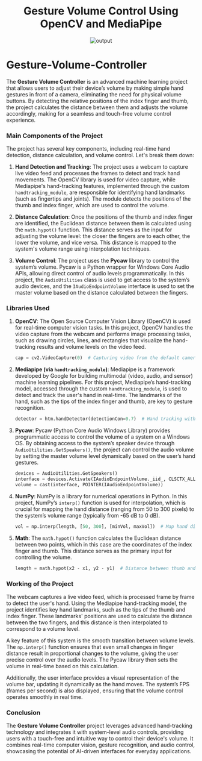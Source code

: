 

<div align="center">
  <h1>Gesture Volume Control Using OpenCV and MediaPipe</h1>
  <img alt="output" src="C:\Users\Pragati\Videos\Captures\Img 2024-10-16 20-20-36.mp4" />
 </div>

# Gesture-Volume-Controller
The **Gesture Volume Controller** is an advanced machine learning project that allows users to adjust their device’s volume by making simple hand gestures in front of a camera, eliminating the need for physical volume buttons. By detecting the relative positions of the index finger and thumb, the project calculates the distance between them and adjusts the volume accordingly, making for a seamless and touch-free volume control experience.

### Main Components of the Project

The project has several key components, including real-time hand detection, distance calculation, and volume control. Let's break them down:

1. **Hand Detection and Tracking**: The project uses a webcam to capture live video feed and processes the frames to detect and track hand movements. The OpenCV library is used for video capture, while Mediapipe's hand-tracking features, implemented through the custom `handtracking_module`, are responsible for identifying hand landmarks (such as fingertips and joints). The module detects the positions of the thumb and index finger, which are used to control the volume.

2. **Distance Calculation**: Once the positions of the thumb and index finger are identified, the Euclidean distance between them is calculated using the `math.hypot()` function. This distance serves as the input for adjusting the volume level: the closer the fingers are to each other, the lower the volume, and vice versa. This distance is mapped to the system's volume range using interpolation techniques.

3. **Volume Control**: The project uses the **Pycaw** library to control the system’s volume. Pycaw is a Python wrapper for Windows Core Audio APIs, allowing direct control of audio levels programmatically. In this project, the `AudioUtilities` class is used to get access to the system’s audio devices, and the `IAudioEndpointVolume` interface is used to set the master volume based on the distance calculated between the fingers.

### Libraries Used

1. **OpenCV**: The Open Source Computer Vision Library (OpenCV) is used for real-time computer vision tasks. In this project, OpenCV handles the video capture from the webcam and performs image processing tasks, such as drawing circles, lines, and rectangles that visualize the hand-tracking results and volume levels on the video feed.

    ```python
    cap = cv2.VideoCapture(0)  # Capturing video from the default camera
    ```

2. **Mediapipe (via `handtracking_module`)**: Mediapipe is a framework developed by Google for building multimodal (video, audio, and sensor) machine learning pipelines. For this project, Mediapipe’s hand-tracking model, accessed through the custom `handtracking_module`, is used to detect and track the user's hand in real-time. The landmarks of the hand, such as the tips of the index finger and thumb, are key to gesture recognition.

    ```python
    detector = htm.handDetector(detectionCon=0.7)  # Hand tracking with confidence of 70%
    ```

3. **Pycaw**: Pycaw (Python Core Audio Windows Library) provides programmatic access to control the volume of a system on a Windows OS. By obtaining access to the system’s speaker device through `AudioUtilities.GetSpeakers()`, the project can control the audio volume by setting the master volume level dynamically based on the user’s hand gestures.

    ```python
    devices = AudioUtilities.GetSpeakers()
    interface = devices.Activate(IAudioEndpointVolume._iid_, CLSCTX_ALL, None)
    volume = cast(interface, POINTER(IAudioEndpointVolume))
    ```

4. **NumPy**: NumPy is a library for numerical operations in Python. In this project, NumPy’s `interp()` function is used for interpolation, which is crucial for mapping the hand distance (ranging from 50 to 300 pixels) to the system’s volume range (typically from -65 dB to 0 dB).

    ```python
    vol = np.interp(length, [50, 300], [minVol, maxVol])  # Map hand distance to volume
    ```

5. **Math**: The `math.hypot()` function calculates the Euclidean distance between two points, which in this case are the coordinates of the index finger and thumb. This distance serves as the primary input for controlling the volume.

    ```python
    length = math.hypot(x2 - x1, y2 - y1)  # Distance between thumb and index finger
    ```

### Working of the Project

The webcam captures a live video feed, which is processed frame by frame to detect the user's hand. Using the Mediapipe hand-tracking model, the project identifies key hand landmarks, such as the tips of the thumb and index finger. These landmarks' positions are used to calculate the distance between the two fingers, and this distance is then interpolated to correspond to a volume level.

A key feature of this system is the smooth transition between volume levels. The `np.interp()` function ensures that even small changes in finger distance result in proportional changes to the volume, giving the user precise control over the audio levels. The Pycaw library then sets the volume in real-time based on this calculation.

Additionally, the user interface provides a visual representation of the volume bar, updating it dynamically as the hand moves. The system’s FPS (frames per second) is also displayed, ensuring that the volume control operates smoothly in real time.

### Conclusion

The **Gesture Volume Controller** project leverages advanced hand-tracking technology and integrates it with system-level audio controls, providing users with a touch-free and intuitive way to control their device's volume. It combines real-time computer vision, gesture recognition, and audio control, showcasing the potential of AI-driven interfaces for everyday applications.
